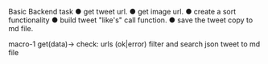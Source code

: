 
Basic Backend task
● get tweet url.
● get image url.
● create a sort functionality
● build tweet "like's" call function.
● save the tweet copy to md file.

macro-1
get(data)-> check: urls (ok|error)
filter and search json 
tweet to md file 

